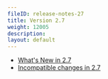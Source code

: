```yaml
---
fileID: release-notes-27
title: Version 2.7
weight: 12005
description: 
layout: default
---
```

- [What's New in 2.7](release-notes-new-features27)
- [Incompatible changes in 2.7](release-notes-upgrading-changes27)

